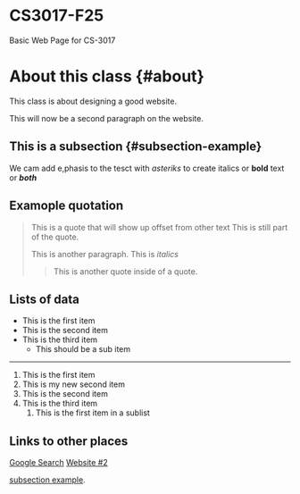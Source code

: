 # CS3017-F25
Basic Web Page for CS-3017

# About this class {#about}
This class is about designing a good website.

This will now be a second paragraph on the website.

## This is a subsection {#subsection-example}
We cam add e,phasis to the tesct with *asteriks* to create italics or **bold** text or ***both***

## Examople quotation
> This is a quote that will show up offset from other text
> This is still part of the quote.
>
> This is another paragraph. This is *italics*
>
> > This is another quote inside of a quote.

## Lists of data

+ This is the first item
+ This is the second item
+ This is the third item
    + This should be a sub item
----------------------------------------------------------------------
 1. This is the first item
 2. This is my new second item
 3. This is the second item
 4. This is the third item
    1. This is the first item in a sublist
       
## Links to other places
[Google Search](https://www.google.com/)
[Website #2](Website2)

[subsection example](#subsection-example).

